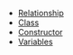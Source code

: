 
- [Relationship](relationship.md)
- [Class](class.md)
- [Constructor](constructor.md)
- [Variables](variables.md)